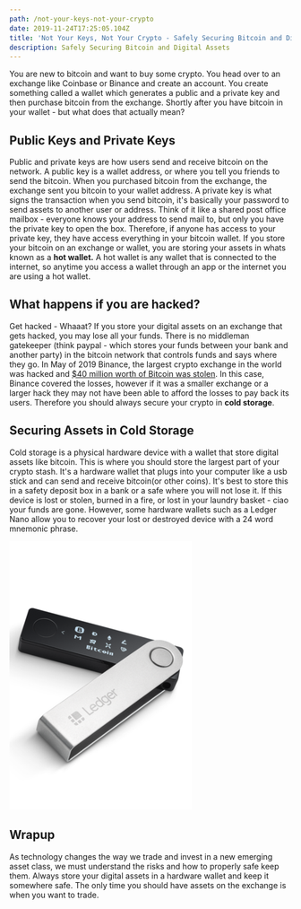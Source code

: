 ```yaml
---
path: /not-your-keys-not-your-crypto
date: 2019-11-24T17:25:05.104Z
title: 'Not Your Keys, Not Your Crypto - Safely Securing Bitcoin and Digital Assets'
description: Safely Securing Bitcoin and Digital Assets
---
```

You are new to bitcoin and want to buy some crypto. You head over to an exchange like Coinbase or Binance and create an account. You create something called a wallet which generates a public and a private key and then purchase bitcoin from the exchange. Shortly after you have bitcoin in your wallet - but what does that actually mean? 

## Public Keys and Private Keys

Public and private keys are how users send and receive bitcoin on the network. A public key is a wallet address, or where you tell you friends to send the bitcoin. When you purchased bitcoin from the exchange, the exchange sent you bitcoin to your wallet address. A private key is what signs the transaction when you  send bitcoin, it's basically your password to send assets to another user or address. Think of it like a shared post office mailbox - everyone knows your address to send mail to, but only you have the private key to open the box. Therefore, if anyone has access to your private key, they have access everything in your bitcoin wallet. If you store your bitcoin on an exchange or wallet, you are storing your assets in whats known as a **hot wallet.**  A hot wallet is any wallet that is connected to the internet, so anytime you access a wallet through an app or the internet you are using a hot wallet.

## What happens if you are hacked?

Get hacked - Whaaat? If you store your digital assets on an exchange that gets hacked, you may lose all your funds. There is no middleman gatekeeper (think paypal - which stores your funds between your bank and another party) in the bitcoin network that controls funds and says where they go. In May of 2019 Binance, the largest crypto exchange in the world was hacked and [$40 million worth of Bitcoin was stolen](https://www.bloomberg.com/news/articles/2019-05-08/crypto-exchange-giant-binance-reports-a-hack-of-7-000-bitcoin). In this case, Binance covered the losses, however if it was a smaller exchange or a larger hack they may not have been able to afford the losses to pay back its users. Therefore you should always secure your crypto in **cold storage**.

## Securing Assets in Cold Storage

Cold storage is a physical hardware device with a wallet that store digital assets like bitcoin. This is where you should store the largest part of your crypto stash. It's a hardware wallet that plugs into your computer like a usb stick and can send and receive bitcoin(or other coins). It's best to store this in a safety deposit box in a bank or a safe where you will not lose it. If this device is lost or stolen, burned in a fire, or lost in your laundry basket - ciao your funds are gone. However, some hardware wallets such as a Ledger Nano allow you to recover your lost or destroyed device with a 24 word mnemonic phrase.

![A NanoLedger Hardware Wallet](./ledger-nano.png)

## Wrapup

As technology changes the way we trade and invest in a new emerging asset class, we must understand the risks and how to properly safe keep them. Always store your digital assets in a hardware wallet and keep it somewhere safe. The only time you should have assets on the exchange is when you want to trade.
